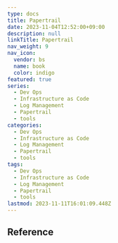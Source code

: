 ```yaml
---
type: docs
title: Papertrail
date: 2023-11-04T12:52:00+09:00
description: null
linkTitle: Papertrail
nav_weight: 9
nav_icon:
  vendor: bs
  name: book
  color: indigo
featured: true
series:
  - Dev Ops
  - Infrastructure as Code
  - Log Management
  - Papertrail
  - tools
categories:
  - Dev Ops
  - Infrastructure as Code
  - Log Management
  - Papertrail
  - tools
tags:
  - Dev Ops
  - Infrastructure as Code
  - Log Management
  - Papertrail
  - tools
lastmod: 2023-11-11T16:01:09.448Z
---
```


## Reference

